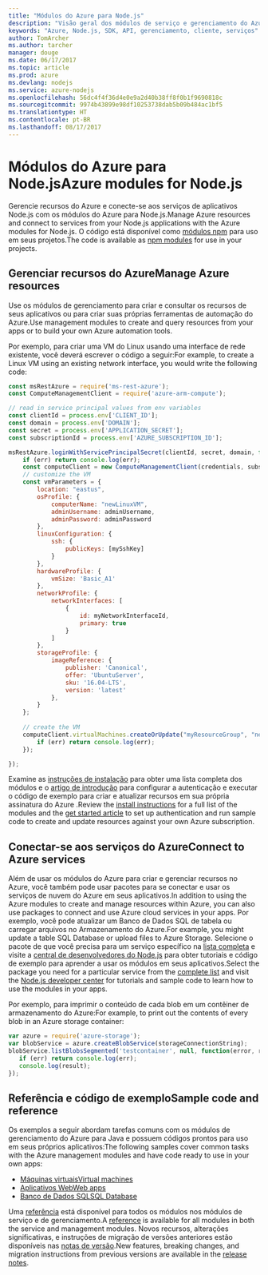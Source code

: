 ```yaml
---
title: "Módulos do Azure para Node.js"
description: "Visão geral dos módulos de serviço e gerenciamento do Azure para Node.js"
keywords: "Azure, Node.js, SDK, API, gerenciamento, cliente, serviços"
author: TomArcher
ms.author: tarcher
manager: douge
ms.date: 06/17/2017
ms.topic: article
ms.prod: azure
ms.devlang: nodejs
ms.service: azure-nodejs
ms.openlocfilehash: 56dc4f4f36d4e0e9a2d40b38ff8f0b1f9690818c
ms.sourcegitcommit: 9974b43899e98df10253738dab5b09b484ac1bf5
ms.translationtype: HT
ms.contentlocale: pt-BR
ms.lasthandoff: 08/17/2017
---
```

# <a name="azure-modules-for-nodejs"></a><span data-ttu-id="87d48-104">Módulos do Azure para Node.js</span><span class="sxs-lookup"><span data-stu-id="87d48-104">Azure modules for Node.js</span></span>

<span data-ttu-id="87d48-105">Gerencie recursos do Azure e conecte-se aos serviços de aplicativos Node.js com os módulos do Azure para Node.js.</span><span class="sxs-lookup"><span data-stu-id="87d48-105">Manage Azure resources and connect to services from your Node.js applications with the Azure modules for Node.js.</span></span> <span data-ttu-id="87d48-106">O código está disponível como [módulos npm](node-sdk-azure-install.md) para uso em seus projetos.</span><span class="sxs-lookup"><span data-stu-id="87d48-106">The code is available as [npm modules](node-sdk-azure-install.md) for use in your projects.</span></span> 

## <a name="manage-azure-resources"></a><span data-ttu-id="87d48-107">Gerenciar recursos do Azure</span><span class="sxs-lookup"><span data-stu-id="87d48-107">Manage Azure resources</span></span>

<span data-ttu-id="87d48-108">Use os módulos de gerenciamento para criar e consultar os recursos de seus aplicativos ou para criar suas próprias ferramentas de automação do Azure.</span><span class="sxs-lookup"><span data-stu-id="87d48-108">Use management modules to create and query resources from your apps or to build your own Azure automation tools.</span></span> 

<span data-ttu-id="87d48-109">Por exemplo, para criar uma VM do Linux usando uma interface de rede existente, você deverá escrever o código a seguir:</span><span class="sxs-lookup"><span data-stu-id="87d48-109">For example, to create a Linux VM using an existing network interface, you would write the following code:</span></span>

```javascript
const msRestAzure = require('ms-rest-azure');
const ComputeManagementClient = require('azure-arm-compute');

// read in service principal values from env variables
const clientId = process.env['CLIENT_ID'];
const domain = process.env['DOMAIN'];
const secret = process.env['APPLICATION_SECRET'];
const subscriptionId = process.env['AZURE_SUBSCRIPTION_ID'];

msRestAzure.loginWithServicePrincipalSecret(clientId, secret, domain, function (err, credentials, subscriptions) {
    if (err) return console.log(err);
    const computeClient = new ComputeManagementClient(credentials, subscriptionId);
    // customize the VM 
    const vmParameters = {
        location: "eastus",
        osProfile: {
            computerName: "newLinuxVM",
            adminUsername: adminUsername,
            adminPassword: adminPassword
        },
        linuxConfiguration: {
            ssh: {
                publicKeys: [mySshKey]
            }
        },
        hardwareProfile: {
            vmSize: 'Basic_A1'
        },
        networkProfile: {
            networkInterfaces: [
                {
                    id: myNetworkInterfaceId,
                    primary: true
                }
            ]
        },
        storageProfile: {
            imageReference: {
                publisher: 'Canonical',
                offer: 'UbuntuServer',
                sku: '16.04-LTS',
                version: 'latest'
            },
        }
    };
 
    // create the VM
    computeClient.virtualMachines.createOrUpdate("myResourceGroup", "newLinuxVM", vmParameters, function (err, data) {
        if (err) return console.log(err);
    });

});
```

<span data-ttu-id="87d48-110">Examine as [instruções de instalação](node-sdk-azure-install.md) para obter uma lista completa dos módulos e o [artigo de introdução](node-sdk-azure-get-started.md) para configurar a autenticação e executar o código de exemplo para criar e atualizar recursos em sua própria assinatura do Azure .</span><span class="sxs-lookup"><span data-stu-id="87d48-110">Review the [install instructions](node-sdk-azure-install.md) for a full list of the modules and the [get started article](node-sdk-azure-get-started.md) to set up authentication and run sample code to create and update resources against your own Azure subscription.</span></span> 

## <a name="connect-to-azure-services"></a><span data-ttu-id="87d48-111">Conectar-se aos serviços do Azure</span><span class="sxs-lookup"><span data-stu-id="87d48-111">Connect to Azure services</span></span>

<span data-ttu-id="87d48-112">Além de usar os módulos do Azure para criar e gerenciar recursos no Azure, você também pode usar pacotes para se conectar e usar os serviços de nuvem do Azure em seus aplicativos.</span><span class="sxs-lookup"><span data-stu-id="87d48-112">In addition to using the Azure modules to create and manage resources within Azure, you can also use packages to connect and use Azure cloud services in your apps.</span></span> <span data-ttu-id="87d48-113">Por exemplo, você pode atualizar um Banco de Dados SQL de tabela ou carregar arquivos no Armazenamento do Azure.</span><span class="sxs-lookup"><span data-stu-id="87d48-113">For example, you might update a table SQL Database or upload files to Azure Storage.</span></span> <span data-ttu-id="87d48-114">Selecione o pacote de que você precisa para um serviço específico na [lista completa](node-sdk-azure-install.md) e visite a [central de desenvolvedores do Node.js](https://azure.microsoft.com/develop/nodejs/) para obter tutoriais e código de exemplo para aprender a usar os módulos em seus aplicativos.</span><span class="sxs-lookup"><span data-stu-id="87d48-114">Select the package you need for a particular service from the [complete list](node-sdk-azure-install.md) and visit the [Node.js developer center](https://azure.microsoft.com/develop/nodejs/) for tutorials and sample code to learn how to use the modules in your apps.</span></span>

<span data-ttu-id="87d48-115">Por exemplo, para imprimir o conteúdo de cada blob em um contêiner de armazenamento do Azure:</span><span class="sxs-lookup"><span data-stu-id="87d48-115">For example, to print out the contents of every blob in an Azure storage container:</span></span>

```javascript
var azure = require('azure-storage');
var blobService = azure.createBlobService(storageConnectionString);
blobService.listBlobsSegmented('testcontainer', null, function(error, result, response) {
   if (err) return console.log(err);
   console.log(result);
});
```

## <a name="sample-code-and-reference"></a><span data-ttu-id="87d48-116">Referência e código de exemplo</span><span class="sxs-lookup"><span data-stu-id="87d48-116">Sample code and reference</span></span>

<span data-ttu-id="87d48-117">Os exemplos a seguir abordam tarefas comuns com os módulos de gerenciamento do Azure para Java e possuem códigos prontos para uso em seus próprios aplicativos:</span><span class="sxs-lookup"><span data-stu-id="87d48-117">The following samples cover common tasks with the Azure management modules and have code ready to use in your own apps:</span></span>

- [<span data-ttu-id="87d48-118">Máquinas virtuais</span><span class="sxs-lookup"><span data-stu-id="87d48-118">Virtual machines</span></span>](node-samples-services-compute.md)
- [<span data-ttu-id="87d48-119">Aplicativos Web</span><span class="sxs-lookup"><span data-stu-id="87d48-119">Web apps</span></span>](node-samples-services-web-and-mobile.md)
- [<span data-ttu-id="87d48-120">Banco de Dados SQL</span><span class="sxs-lookup"><span data-stu-id="87d48-120">SQL Database</span></span>](node-samples-services-database.md)
   
<span data-ttu-id="87d48-121">Uma [referência](https://docs.microsoft.com/nodejs/api) está disponível para todos os módulos nos módulos de serviço e de gerenciamento.</span><span class="sxs-lookup"><span data-stu-id="87d48-121">A [reference](https://docs.microsoft.com/nodejs/api) is available for all modules in both the service and management modules.</span></span> <span data-ttu-id="87d48-122">Novos recursos, alterações significativas, e instruções de migração de versões anteriores estão disponíveis nas [notas de versão](https://github.com/Azure/azure-sdk-for-node/releases).</span><span class="sxs-lookup"><span data-stu-id="87d48-122">New features, breaking changes, and migration instructions from previous versions are available in the [release notes](https://github.com/Azure/azure-sdk-for-node/releases).</span></span>